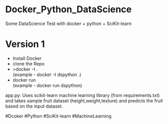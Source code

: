 # Docker_Python_DataScience
Some DataScience Test with docker + python + SciKit-learn

<h1>Version 1</h1>
<ul>
  <li>Install Docker</li>
  <li>clone the Repo</li>
  <li>>docker -t <tag_name> .</li>(example - docker -t dspython .) 
  <li> docker run <tag_name></li>(example - docker run dspython)
</ul>

app.py:
      Uses scikit-learn machine learning library (from requirements.txt) and takes sample fruit dataset (height,weight,texture) and predicts the fruit based on the input dataset. 

#Dcoker
#Python
#SciKit-learn
#MachineLearning
